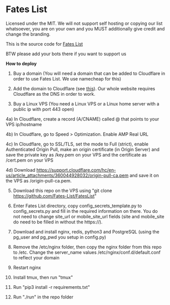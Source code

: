 # Fates List

Licensed under the MIT. We will not support self hosting or copying our list whatsoever, you are on your own and you MUST additionally give credit and change the branding.

This is the source code for [Fates List](https://fateslist.xyz)

BTW please add your bots there if you want to support us

**How to deploy**

1. Buy a domain (You will need a domain that can be added to Cloudflare in order to use Fates List. We use namecheap for this)

2. Add the domain to Cloudflare (see [this](https://support.cloudflare.com/hc/en-us/articles/201720164-Creating-a-Cloudflare-account-and-adding-a-website)). Our whole website requires Cloudflare as the DNS in order to work.

3. Buy a Linux VPS (You need a Linux VPS or a Linux home server with a public ip with port 443 open)

 4a) In Cloudflare, create a record (A/CNAME) called @ that points to your VPS ip/hostname

 4b) In Cloudflare, go to Speed > Optimization. Enable AMP Real URL
 
 4c) In Cloudflare, go to SSL/TLS, set the mode to Full (strict), enable Authenticated Origin Pull, make an origin certificate (in Origin Server) and save the private key as /key.pem on your VPS and the certificate as /cert.pem on your VPS
 
 4d) Download https://support.cloudflare.com/hc/en-us/article_attachments/360044928032/origin-pull-ca.pem and save it on the VPS as /origin-pull-ca.pem.

5. Download this repo on the VPS using "git clone https://github.com/Fates-List/FatesList"

6. Enter Fates List directory, copy config_secrets_template.py to config_secrets.py and fill in the required information on there. You do not need to change site_url or mobile_site_url fields (site and mobile_site do need to be filled in without the https://).

7. Download and install nginx, redis, python3 and PostgreSQL (using the pg_user and pg_pwd you setup in config.py)

8. Remove the /etc/nginx folder, then copy the nginx folder from this repo to /etc. Change the server_name values /etc/nginx/conf.d/default.conf to reflect your domain

9. Restart nginx

10. Install tmux, then run "tmux"

11. Run "pip3 install -r requirements.txt"

12. Run "./run" in the repo folder

